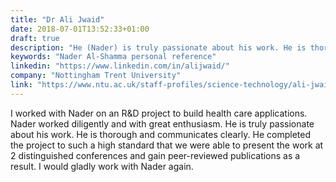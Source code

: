 ```yaml
---
title: "Dr Ali Jwaid"
date: 2018-07-01T13:52:33+01:00
draft: true
description: "He (Nader) is truly passionate about his work. He is thorough and communicates clearly."
keywords: "Nader Al-Shamma personal reference"
linkedin: "https://www.linkedin.com/in/alijwaid/"
company: "Nottingham Trent University"
link: "https://www.ntu.ac.uk/staff-profiles/science-technology/ali-jwaid"
---
```


I worked with Nader on an R&D project to build health care applications. Nader worked diligently and with great 
enthusiasm. He is truly passionate about his work. He is thorough and communicates clearly. He completed the project 
to such a high standard that we were able to present the work at 2 distinguished conferences and gain peer-reviewed 
publications as a result. I would gladly work with Nader again. 

